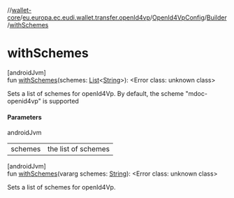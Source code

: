 //[wallet-core](../../../../index.md)/[eu.europa.ec.eudi.wallet.transfer.openId4vp](../../index.md)/[OpenId4VpConfig](../index.md)/[Builder](index.md)/[withSchemes](with-schemes.md)

# withSchemes

[androidJvm]\
fun [withSchemes](with-schemes.md)(schemes: [List](https://kotlinlang.org/api/latest/jvm/stdlib/kotlin-stdlib/kotlin.collections/-list/index.html)&lt;[String](https://kotlinlang.org/api/latest/jvm/stdlib/kotlin-stdlib/kotlin/-string/index.html)&gt;): &lt;Error class: unknown class&gt;

Sets a list of schemes for openId4Vp. By default, the scheme &quot;mdoc-openid4vp&quot; is supported

#### Parameters

androidJvm

| | |
|---|---|
| schemes | the list of schemes |

[androidJvm]\
fun [withSchemes](with-schemes.md)(vararg schemes: [String](https://kotlinlang.org/api/latest/jvm/stdlib/kotlin-stdlib/kotlin/-string/index.html)): &lt;Error class: unknown class&gt;

Sets a list of schemes for openId4Vp.
